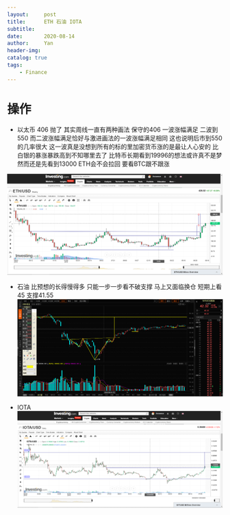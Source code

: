 ```yaml
---
layout:     post
title:      ETH 石油 IOTA
subtitle:   
date:       2020-08-14
author:     Yan
header-img: 
catalog: true
tags:
    - Finance
---
```


# 操作
- 以太币 406 抛了 其实周线一直有两种画法 保守的406 一波涨幅满足 二波到550 而二波涨幅满足恰好与激进画法的一波涨幅满足相同 这也说明后市到550的几率很大
这一波真是没想到所有的标的里加密货币涨的是最让人心安的 比白银的暴涨暴跌高到不知哪里去了
比特币长期看到19996的想法或许真不是梦 然而还是先看到13000
ETH会不会拉回 要看BTC跟不跟涨 

![](/img/0313ad2d.png)

- 石油 比预想的长得慢得多 只能一步一步看不破支撑 马上又面临换仓 短期上看45 支撑41.55
![](/img/29418986.png)

- IOTA
![](/img/11e74b08.png)